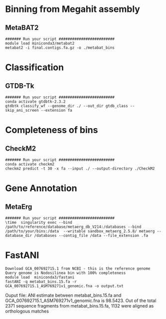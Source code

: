 # Binning from Megahit assembly
## MetaBAT2
```
####### Run your script #########################
module load miniconda3/metabat2  
metabat2 -i final.contigs.fa.gz -o ./metabat_bins 
```
# Classification
## GTDB-Tk 
```
####### Run your script #########################
conda activate gtdbtk-2.3.2
gtdbtk classify_wf --genome_dir ./ --out_dir gtdb_class --skip_ani_screen --extension fa
```
# Completeness of bins
## CheckM2
```
####### Run your script #########################
conda activate checkm2
checkm2 predict -t 30 -x fa --input ./ --output-directory ./CheckM2
```
# Gene Annotation
## MetaErg
```
####### Run your script #########################
\time  singularity exec --bind /path/to/reference/database/metaerg_db_V214:/databases --bind /path/to/your/bins:/data  --writable sandbox_metaerg_2.5.8/ metaerg --database_dir /databases --contig_file /data --file_extension .fa
```
# FastANI
```
Download GCA_007692715.1 from NCBI - this is the reference genome
Query genome is Nodosilinea bin with 100% completeness
module load  miniconda3/fastani
fastANI -q metabat_bins.15.fa -r GCA_007692715.1_ASM769271v1_genomic.fna -o output.txt
```
Ouput file: ANI estimate between metabat_bins.15.fa and GCA_007692715.1_ASM769271v1_genomic.fna is 98.5423. Out of the total 2371 sequence fragments from metabat_bins.15.fa, 1132 were aligned as orthologous matches

